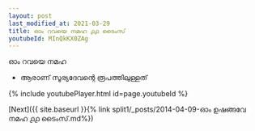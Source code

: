```yaml
---
layout: post
last_modified_at: 2021-03-29
title: ഓം റവയെ നമഹ ൧൧ ടൈംസ്
youtubeId: MInQkKX0ZAg
---
```

 
 
 ഓം റവയെ നമഹ 
 
 -  ആരാണ് സൂര്യദേവന്റെ രൂപത്തിലുള്ളത് 
 
  
 
  
 
 
 
 
 
 


{% include youtubePlayer.html id=page.youtubeId %}
 
[Next]({{ site.baseurl }}{% link  split1/_posts/2014-04-09-ഓം ഉഷങ്ങവേ നമഹ ൧൧ ടൈംസ്.md%})
 
